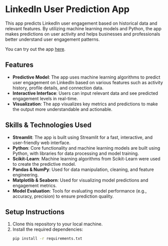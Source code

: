 # LinkedIn User Prediction App

This app predicts LinkedIn user engagement based on historical data and relevant features. By utilizing machine learning models and Python, the app makes predictions on user activity and helps businesses and professionals better understand user engagement patterns.

You can try out the app [here](https://linkedinpredictionapp-zurq6nzfjc6pyok7ovrgpk.streamlit.app/).

## Features

- **Predictive Model**: The app uses machine learning algorithms to predict user engagement on LinkedIn based on various features such as activity history, profile details, and connection data.
- **Interactive Interface**: Users can input relevant data and see predicted engagement levels in real-time.
- **Visualization**: The app visualizes key metrics and predictions to make the output more understandable and actionable.

## Skills & Technologies Used

- **Streamlit**: The app is built using Streamlit for a fast, interactive, and user-friendly web interface.
- **Python**: Core functionality and machine learning models are built using Python, with libraries for data processing and model training.
- **Scikit-Learn**: Machine learning algorithms from Scikit-Learn were used to create the predictive model.
- **Pandas & NumPy**: Used for data manipulation, cleaning, and feature engineering.
- **Matplotlib & Seaborn**: Used for visualizing model predictions and engagement metrics.
- **Model Evaluation**: Tools for evaluating model performance (e.g., accuracy, precision) to ensure prediction quality.

## Setup Instructions

1. Clone this repository to your local machine.
2. Install the required dependencies:
   ```bash
   pip install -r requirements.txt
